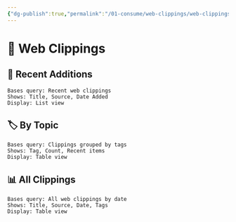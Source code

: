 ```yaml
---
{"dg-publish":true,"permalink":"/01-consume/web-clippings/web-clippings/","title":"🔗 Web Clippings","tags":["web-clippings","articles","folder-note"]}
---
```



# 🔗 Web Clippings

## 📰 Recent Additions

```
Bases query: Recent web clippings
Shows: Title, Source, Date Added
Display: List view
```

## 🏷️ By Topic

```
Bases query: Clippings grouped by tags
Shows: Tag, Count, Recent items
Display: Table view
```

## 📊 All Clippings

```
Bases query: All web clippings by date
Shows: Title, Source, Date, Tags
Display: Table view
```